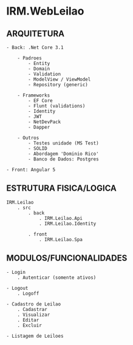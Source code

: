 # IRM.WebLeilao

ARQUITETURA
-----------

	- Back: .Net Core 3.1

		- Padroes
			- Entity
			- Domain
			- Validation
			- ModelView / ViewModel
			- Repository (generic)

		- Frameworks
			- EF Core
			- Flunt (validations)
			- Identity
			- JWT
			- NetDevPack
			- Dapper

		- Outros
			- Testes unidade (MS Test)
			- SOLID
			- Abordagem 'Dominio Rico' 
			- Banco de Dados: Postgres

	- Front: Angular 5


ESTRUTURA FISICA/LOGICA
-----------------------

	IRM.Leilao
		. src
			. back
				. IRM.Leilao.Api
				. IRM.Leilao.Identity
				
			. front
				. IRM.Leilao.Spa
			
			
MODULOS/FUNCIONALIDADES
-----------------------
	- Login
		. Autenticar (somente ativos)

	- Logout
		. Logoff

	- Cadastro de Leilao
		. Cadastrar
		. Visualizar
		. Editar
		. Excluir
	
	- Listagem de Leiloes
	
	
